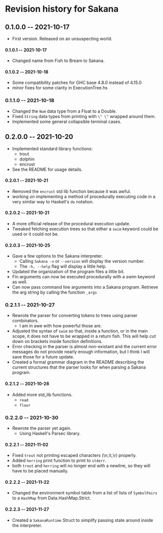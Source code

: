 # Revision history for Sakana

## 0.1.0.0 -- 2021-10-17

* First version. Released on an unsuspecting world.

#### 0.1.0.1 -- 2021-10-17

* Changed name from Fish to Bream to Sakana.

#### 0.1.0.2 -- 2021-10-18

* Some compatibility patches for GHC base 4.8.0 instead of 4.15.0
* minor fixes for some clarity in ExecutionTree.hs

### 0.1.1.0 -- 2021-10-18

* Changed the ```Num``` data type from a Float to a Double.
* Fixed ```String``` data types from printing with ```\" \"``` wrapped around them. 
* Implemented some general collapsible terminal cases.

## 0.2.0.0 -- 2021-10-20

* Implemented standard library functions:
    * trout
    * dolphin
    * encrust
* See the README for usage details.

#### 0.2.0.1 -- 2021-10-21

* Removed the ```encrust``` std lib function because it was awful.
* working on implementing a method of procedurally executing code in a very similar way
    to Haskell's ```do``` notation.

#### 0.2.0.2 -- 2021-10-21

* A more official release of the procedural execution update.
* Tweaked fetching execution trees so that either a ```swim``` keyword could be used or it
    could not be.

#### 0.2.0.3 -- 2021-10-25

* Gave a few options to the Sakana interpreter.
    * Calling ```Sakana -v``` or ```--version``` will display the version number.
    * The ```-h, --help``` flag will display a little help.
* Updated the organization of the program files a little bit.
* Fin arguments can now be executed procedurally with a swim keyword as well.
* Can now pass command line arguments into a Sakana program. Retrieve the arg string
by calling the function ```_args```

### 0.2.1.1 -- 2021-10-27

* Rewrote the parser for converting tokens to trees using parser combinators.
    * I am in awe with how powerful those are.
* Adjusted the syntax of ```swim``` so that, inside a function, or in the main scope,
it does not have to be wrapped in a return fish. This will help cut down on brackets inside
function definitions.
* Error checking in the parser is almost non-existant and the current error messages
do not provide nearly enough information, but I think I will save those for a future update.
* Created a formal grammar diagram in the README describing the current structures that the 
parser looks for when parsing a Sakana program.

#### 0.2.1.2 -- 2021-10-28

* Added more std_lib functions.
    * ```read```
    * ```floor```

### 0.2.2.0 -- 2021-10-30

* Rewrote the parser yet again.
    * Using Haskell's Parsec library.

#### 0.2.2.1 -- 2021-11-02

* Fixed ```trout``` not printing escaped characters (\n,\t,\r) properly.
* Added ```herring``` print function to print to ```stderr```.
* both ```trout``` and ```herring``` will no longer end with a newline, so they will
have to be placed manually.

#### 0.2.2.2 -- 2021-11-22

* Changed the environment symbol table from a list of lists of `SymbolPairs` to
a `HashMap` from Data.HashMap.Strict.

#### 0.2.2.3 -- 2021-11-27

* Created a ```SakanaRuntime``` 
Struct to simplify passing state around inside the interpreter.